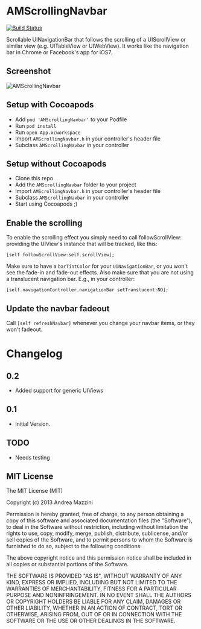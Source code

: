 AMScrollingNavbar
=================

[![Build Status](https://travis-ci.org/andreamazz/AMScrollingNavbar.png)](https://travis-ci.org/andreamazz/AMScrollingNavbar)

Scrollable UINavigationBar that follows the scrolling of a UIScrollView or similar view (e.g. UITableView or UIWebView). 
It works like the navigation bar in Chrome or Facebook's app for iOS7.

Screenshot
--------------------
![AMScrollingNavbar](http://www.eflatgames.com/github/AMScrollingNavbar.gif)

Setup with Cocoapods
--------------------
* Add ```pod 'AMScrollingNavbar'``` to your Podfile
* Run ```pod install```
* Run ```open App.xcworkspace```
* Import ```AMScrollingNavbar.h``` in your controller's header file
* Subclass ```AMScrollingNavbar``` in your controller

Setup without Cocoapods
--------------------
* Clone this repo
* Add the ```AMScrollingNavbar``` folder to your project
* Import ```AMScrollingNavbar.h``` in your controller's header file
* Subclass ```AMScrollingNavbar``` in your controller
* Start using Cocoapods ;)

Enable the scrolling
--------------------
To enable the scrolling effect you simply need to call followScrollView: providing the UIView's instance that will be tracked, like this:
```objc
[self followScrollView:self.scrollView];
```

Make sure to have a ```barTintColor``` for your ```UINavigationBar```, or you won't see the fade-in and fade-out effects.
Also make sure that you are not using a translucent navigation bar. E.g., in your controller:
```objc
[self.navigationController.navigationBar setTranslucent:NO];
```

Update the navbar fadeout
--------------------
Call ```[self refreshNavbar]``` whenever you change your navbar items, or they won't fadeout.

Changelog 
==================

0.2
--------------------
- Added support for generic UIViews

0.1
--------------------
- Initial Version.

TODO
--------------------
* Needs testing

MIT License
--------------------
The MIT License (MIT)

Copyright (c) 2013 Andrea Mazzini

Permission is hereby granted, free of charge, to any person obtaining a copy of
this software and associated documentation files (the "Software"), to deal in
the Software without restriction, including without limitation the rights to
use, copy, modify, merge, publish, distribute, sublicense, and/or sell copies of
the Software, and to permit persons to whom the Software is furnished to do so,
subject to the following conditions:

The above copyright notice and this permission notice shall be included in all
copies or substantial portions of the Software.

THE SOFTWARE IS PROVIDED "AS IS", WITHOUT WARRANTY OF ANY KIND, EXPRESS OR
IMPLIED, INCLUDING BUT NOT LIMITED TO THE WARRANTIES OF MERCHANTABILITY, FITNESS
FOR A PARTICULAR PURPOSE AND NONINFRINGEMENT. IN NO EVENT SHALL THE AUTHORS OR
COPYRIGHT HOLDERS BE LIABLE FOR ANY CLAIM, DAMAGES OR OTHER LIABILITY, WHETHER
IN AN ACTION OF CONTRACT, TORT OR OTHERWISE, ARISING FROM, OUT OF OR IN
CONNECTION WITH THE SOFTWARE OR THE USE OR OTHER DEALINGS IN THE SOFTWARE.
